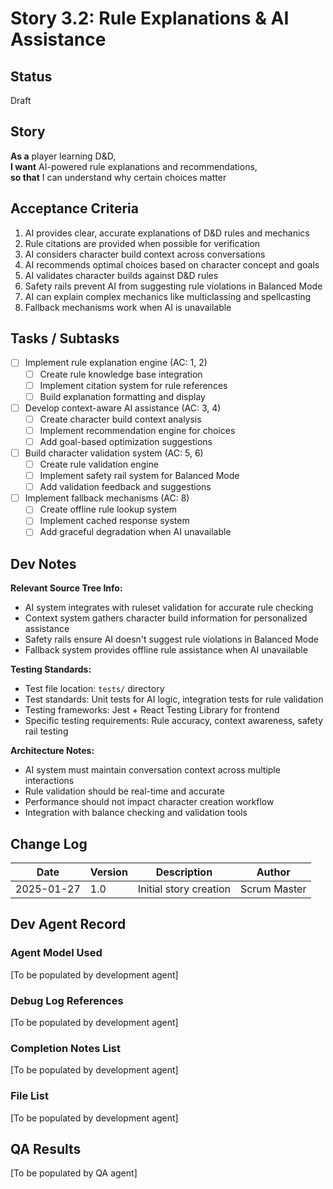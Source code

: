 # Story 3.2: Rule Explanations & AI Assistance

## Status
Draft

## Story
**As a** player learning D&D,  
**I want** AI-powered rule explanations and recommendations,  
**so that** I can understand why certain choices matter

## Acceptance Criteria
1. AI provides clear, accurate explanations of D&D rules and mechanics
2. Rule citations are provided when possible for verification
3. AI considers character build context across conversations
4. AI recommends optimal choices based on character concept and goals
5. AI validates character builds against D&D rules
6. Safety rails prevent AI from suggesting rule violations in Balanced Mode
7. AI can explain complex mechanics like multiclassing and spellcasting
8. Fallback mechanisms work when AI is unavailable

## Tasks / Subtasks
- [ ] Implement rule explanation engine (AC: 1, 2)
  - [ ] Create rule knowledge base integration
  - [ ] Implement citation system for rule references
  - [ ] Build explanation formatting and display
- [ ] Develop context-aware AI assistance (AC: 3, 4)
  - [ ] Create character build context analysis
  - [ ] Implement recommendation engine for choices
  - [ ] Add goal-based optimization suggestions
- [ ] Build character validation system (AC: 5, 6)
  - [ ] Create rule validation engine
  - [ ] Implement safety rail system for Balanced Mode
  - [ ] Add validation feedback and suggestions
- [ ] Implement fallback mechanisms (AC: 8)
  - [ ] Create offline rule lookup system
  - [ ] Implement cached response system
  - [ ] Add graceful degradation when AI unavailable

## Dev Notes
**Relevant Source Tree Info:**
- AI system integrates with ruleset validation for accurate rule checking
- Context system gathers character build information for personalized assistance
- Safety rails ensure AI doesn't suggest rule violations in Balanced Mode
- Fallback system provides offline rule assistance when AI unavailable

**Testing Standards:**
- Test file location: `tests/` directory
- Test standards: Unit tests for AI logic, integration tests for rule validation
- Testing frameworks: Jest + React Testing Library for frontend
- Specific testing requirements: Rule accuracy, context awareness, safety rail testing

**Architecture Notes:**
- AI system must maintain conversation context across multiple interactions
- Rule validation should be real-time and accurate
- Performance should not impact character creation workflow
- Integration with balance checking and validation tools

## Change Log
| Date | Version | Description | Author |
|------|---------|-------------|---------|
| 2025-01-27 | 1.0 | Initial story creation | Scrum Master |

## Dev Agent Record

### Agent Model Used
[To be populated by development agent]

### Debug Log References
[To be populated by development agent]

### Completion Notes List
[To be populated by development agent]

### File List
[To be populated by development agent]

## QA Results
[To be populated by QA agent]
